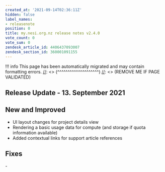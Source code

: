 ```yaml
---
created_at: '2021-09-14T02:36:11Z'
hidden: false
label_names:
- releasenote
position: 0
title: my.nesi.org.nz release notes v2.4.0
vote_count: 0
vote_sum: 0
zendesk_article_id: 4406437093007
zendesk_section_id: 360001091155
---
```




[//]: <> (REMOVE ME IF PAGE VALIDATED)
[//]: <> (vvvvvvvvvvvvvvvvvvvv)
!!! info
    This page has been automatically migrated and may contain formatting errors.
[//]: <> (^^^^^^^^^^^^^^^^^^^^)
[//]: <> (REMOVE ME IF PAGE VALIDATED)

<h2 id="ReleaseNotes-ReleaseUpdate-11.July2019">Release Update - 13. September 2021</h2>
<h2 id="ReleaseNotes-NewandImproved">New and Improved</h2>
<ul>
<li>UI layout changes for project details view</li>
<li>Rendering a basic usage data for compute (and storage if quota information available)</li>
<li>Added contextual links for support article references</li>
</ul>
<h2 id="ReleaseNotes-Fixes"><span>Fixes</span></h2>
<p>-</p>